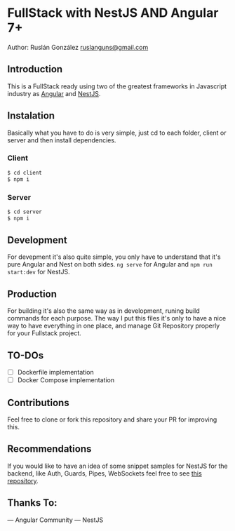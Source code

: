 # FullStack with NestJS AND Angular 7+
Author: Ruslán González <ruslanguns@gmail.com>

## Introduction
This is a FullStack ready using two of the greatest frameworks in Javascript industry as [Angular](http://angular.io) and [NestJS](https://nestjs.com/).

## Instalation
Basically what you have to do is very simple, just cd to each folder, client or server and then install dependencies.

### Client
```bash
$ cd client
$ npm i
```

### Server
```bash
$ cd server
$ npm i
```

## Development
For devepment it's also quite simple, you only have to understand that it's pure Angular and Nest on both sides. `ng serve` for Angular and `npm run start:dev` for NestJS.

## Production
For building it's also the same way as in development, runing build commands for each purpose. The way I put this files it's only to have a nice way to have everything in one place, and manage Git Repository properly for your Fullstack project.

## TO-DOs
* [ ] Dockerfile implementation
* [ ] Docker Compose implementation

## Contributions
Feel free to clone or fork this repository and share your PR for improving this.

## Recommendations
If you would like to have an idea of some snippet samples for NestJS for the backend, like Auth, Guards, Pipes, WebSockets feel free to see [this repository](https://github.com/ruslanguns/nestjs-restful).

## Thanks To:
— Angular Community
— NestJS


